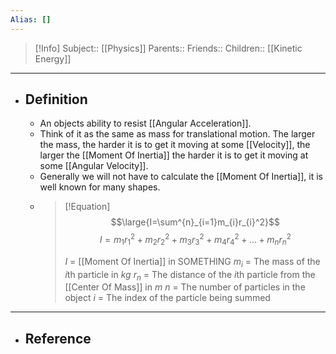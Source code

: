```yaml
---
Alias: []
---
```

> [!Info]
> Subject:: [[Physics]]
> Parents:: 
> Friends:: 
> Children:: [[Kinetic Energy]]
---
- ## Definition
	- An objects ability to resist [[Angular Acceleration]].
	- Think of it as the same as mass for translational motion. The larger the mass, the harder it is to get it moving at some [[Velocity]], the larger the [[Moment Of Inertia]] the harder it is to get it moving at some [[Angular Velocity]].
	- Generally we will not have to calculate the [[Moment Of Inertia]], it is well known for many shapes.
	- > [!Equation]
	  > $$\large{I=\sum^{n}_{i=1}m_{i}r_{i}^2}$$
	  > $$I=m_{1}r_{1}^2+m_{2}r_{2}^2+m_{3}r_{3}^2+m_{4}r_{4}^2+\dots+m_{n}r_{n}^2$$
	  > 
	  > $I$ = [[Moment Of Inertia]] in SOMETHING
	  > $m_{i}$ = The mass of the $i$th particle in $kg$
	  > $r_{n}$ = The distance of the $i$th particle from the [[Center Of Mass]] in $m$
	  > $n$ = The number of particles in the object
	  > $i$ = The index of the particle being summed
---
- ## Reference